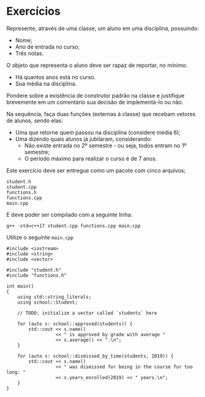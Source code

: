 Exercícios
==========

Represente, através de uma classe, um aluno em uma disciplina, possuindo:

- Nome;
- Ano de entrada no curso;
- Três notas.

O objeto que representa o aluno deve ser rapaz de reportar, no mínimo:

- Há quantos anos está no curso.
- Sua média na disciplina.

Pondere sobre a existência de construtor padrão na classe e justifique
brevemente em um comentário sua decisão de implementá-lo ou não.

Na sequência, faça duas funções (externas à classe) que recebam vetores de
alunos, sendo elas:

- Uma que retorne quem passou na disciplina (considere média 6);
- Uma dizendo quais alunos já jubilaram, considerando:
    - Não existe entrada no 2º semestre - ou seja, todos entram no 1º semestre;
    - O período máximo para realizar o curso é de 7 anos.


Este exercício deve ser entregue como um pacote com cinco arquivos;

```
student.h
student.cpp
functions.h
functions.cpp
main.cpp
```

E deve poder ser compilado com a seguinte linha:

```
g++ -std=c++17 student.cpp functions.cpp main.cpp
```

Utilize o seguinte `main.cpp`

```
#include <iostream>
#include <string>
#include <vector>

#include "student.h"
#include "functions.h"

int main()
{
    using std::string_literals;
    using school::Student;

    // TODO: initialize a vector called `students` here

    for (auto s: school::approved(students)) {
        std::cout << s.name()
                  << " is approved by grade with average "
                  << s.average() << ".\n";
    }

    for (auto s: school::dismissed_by_time(students, 2019)) {
        std::cout << s.name()
                  << " was dismissed for being in the course for too long: "
                  << s.years_enrolled(2019) << " years.\n";
    }
}
```
